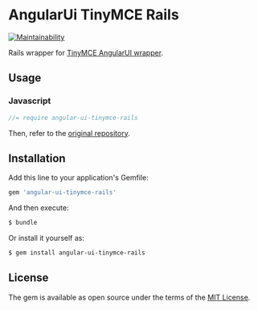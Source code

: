 # AngularUi TinyMCE Rails
[![Maintainability](https://api.codeclimate.com/v1/badges/e4e8a4ecc4302c50a7e2/maintainability)](https://codeclimate.com/github/juliendargelos/angular-ui-tinymce-rails/maintainability)

Rails wrapper for [TinyMCE AngularUI wrapper](https://github.com/angular-ui/ui-tinymce).

## Usage

### Javascript
```javascript
//= require angular-ui-tinymce-rails
```

Then, refer to the [original repository](https://github.com/angular-ui/ui-tinymce#usage).

## Installation
Add this line to your application's Gemfile:

```ruby
gem 'angular-ui-tinymce-rails'
```

And then execute:
```bash
$ bundle
```

Or install it yourself as:
```bash
$ gem install angular-ui-tinymce-rails
```

## License
The gem is available as open source under the terms of the [MIT License](http://opensource.org/licenses/MIT).
